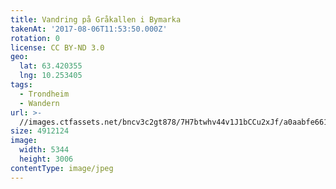 ```yaml
---
title: Vandring på Gråkallen i Bymarka
takenAt: '2017-08-06T11:53:50.000Z'
rotation: 0
license: CC BY-ND 3.0
geo:
  lat: 63.420355
  lng: 10.253405
tags:
  - Trondheim
  - Wandern
url: >-
  //images.ctfassets.net/bncv3c2gt878/7H7btwhv44v1J1bCCu2xJf/a0aabfe6616d11730b6df56c2a467e09/vandring-p-grkallen-i-bymarka_36011227630_o
size: 4912124
image:
  width: 5344
  height: 3006
contentType: image/jpeg
---
```


